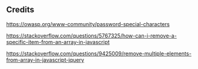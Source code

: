 ## Credits

https://owasp.org/www-community/password-special-characters

https://stackoverflow.com/questions/5767325/how-can-i-remove-a-specific-item-from-an-array-in-javascript

https://stackoverflow.com/questions/9425009/remove-multiple-elements-from-array-in-javascript-jquery
